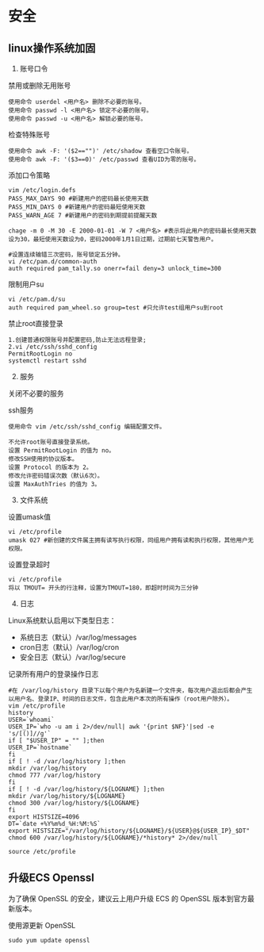 # 安全

## linux操作系统加固

1. 账号口令

禁用或删除无用账号

```shell
使用命令 userdel <用户名> 删除不必要的账号。
使用命令 passwd -l <用户名> 锁定不必要的账号。
使用命令 passwd -u <用户名> 解锁必要的账号。
```

检查特殊账号

```shell
使用命令 awk -F: '($2=="")' /etc/shadow 查看空口令账号。
使用命令 awk -F: '($3==0)' /etc/passwd 查看UID为零的账号。
```

添加口令策略

```shell
vim /etc/login.defs
PASS_MAX_DAYS 90 #新建用户的密码最长使用天数
PASS_MIN_DAYS 0 #新建用户的密码最短使用天数
PASS_WARN_AGE 7 #新建用户的密码到期提前提醒天数

chage -m 0 -M 30 -E 2000-01-01 -W 7 <用户名> #表示将此用户的密码最长使用天数设为30，最短使用天数设为0，密码2000年1月1日过期，过期前七天警告用户。

#设置连续输错三次密码，账号锁定五分钟。
vi /etc/pam.d/common-auth
auth required pam_tally.so onerr=fail deny=3 unlock_time=300
```

限制用户su

```shell
vi /etc/pam.d/su
auth required pam_wheel.so group=test #只允许test组用户su到root
```

禁止root直接登录

```shell
1.创建普通权限账号并配置密码,防止无法远程登录;
2.vi /etc/ssh/sshd_config
PermitRootLogin	no
systemctl restart sshd
```

2. 服务

关闭不必要的服务

ssh服务

```shell
使用命令 vim /etc/ssh/sshd_config 编辑配置文件。

不允许root账号直接登录系统。
设置 PermitRootLogin 的值为 no。
修改SSH使用的协议版本。
设置 Protocol 的版本为 2。
修改允许密码错误次数（默认6次）。
设置 MaxAuthTries 的值为 3。
```

3. 文件系统

设置umask值

```shell
vi /etc/profile
umask 027 #新创建的文件属主拥有读写执行权限，同组用户拥有读和执行权限，其他用户无权限。
```

设置登录超时

```shell
vi /etc/profile
将以 TMOUT= 开头的行注释，设置为TMOUT=180，即超时时间为三分钟
```

4. 日志

Linux系统默认启用以下类型日志：

- 系统日志（默认）/var/log/messages
- cron日志（默认）/var/log/cron
- 安全日志（默认）/var/log/secure

记录所有用户的登录操作日志

```shell
#在 /var/log/history 目录下以每个用户为名新建一个文件夹，每次用户退出后都会产生以用户名、登录IP、时间的日志文件，包含此用户本次的所有操作（root用户除外）。
vim /etc/profile
history
USER=`whoami`
USER_IP=`who -u am i 2>/dev/null| awk '{print $NF}'|sed -e 's/[()]//g'`
if [ "$USER_IP" = "" ];then
USER_IP=`hostname`
fi
if [ ! -d /var/log/history ];then
mkdir /var/log/history
chmod 777 /var/log/history
fi
if [ ! -d /var/log/history/${LOGNAME} ];then
mkdir /var/log/history/${LOGNAME}
chmod 300 /var/log/history/${LOGNAME}
fi
export HISTSIZE=4096
DT=`date +%Y%m%d_%H:%M:%S`
export HISTSIZE="/var/log/history/${LOGNAME}/${USER}@${USER_IP}_$DT"
chmod 600 /var/log/history/${LOGNAME}/*history* 2>/dev/null

source /etc/profile
```

## 升级ECS Openssl

为了确保 OpenSSL 的安全，建议云上用户升级 ECS 的 OpenSSL 版本到官方最新版本。

使用源更新 OpenSSL

```shell
sudo yum update openssl
```

